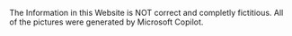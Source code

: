 The Information in this Website is NOT correct and completly fictitious. All of the pictures were generated by Microsoft Copilot.
